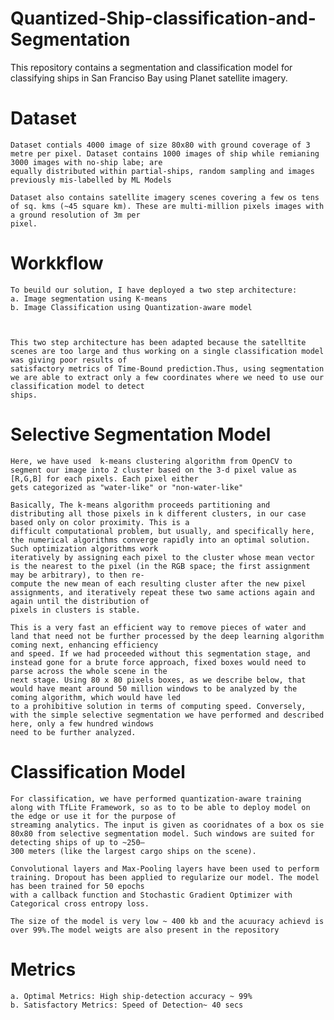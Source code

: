 # Quantized-Ship-classification-and-Segmentation

This repository contains a segmentation and classification model for classifying ships in San Franciso Bay using Planet satellite imagery.

# Dataset

    Dataset contials 4000 image of size 80x80 with ground coverage of 3 metre per pixel. Dataset contains 1000 images of ship while remianing 3000 images with no-ship labe; are
    equally distributed within partial-ships, random sampling and images previously mis-labelled by ML Models

    Dataset also contains satellite imagery scenes covering a few os tens of sq. kms (~45 square km). These are multi-million pixels images with a ground resolution of 3m per
    pixel.
  
# Workkflow

    To beuild our solution, I have deployed a two step architecture:
    a. Image segmentation using K-means
    b. Image Classification using Quantization-aware model



    This two step architecture has been adapted because the satelltite scenes are too large and thus working on a single classification model was giving poor results of
    satisfactory metrics of Time-Bound prediction.Thus, using segmentation we are able to extract only a few coordinates where we need to use our classification model to detect 
    ships.
  
# Selective Segmentation Model

    Here, we have used  k-means clustering algorithm from OpenCV to segment our image into 2 cluster based on the 3-d pixel value as [R,G,B] for each pixels. Each pixel either
    gets categorized as "water-like" or "non-water-like"

    Basically, The k-means algorithm proceeds partitioning and distributing all those pixels in k different clusters, in our case based only on color proximity. This is a 
    difficult computational problem, but usually, and specifically here, the numerical algorithms converge rapidly into an optimal solution. Such optimization algorithms work 
    iteratively by assigning each pixel to the cluster whose mean vector is the nearest to the pixel (in the RGB space; the first assignment may be arbitrary), to then re-
    compute the new mean of each resulting cluster after the new pixel assignments, and iteratively repeat these two same actions again and again until the distribution of 
    pixels in clusters is stable. 

    This is a very fast an efficient way to remove pieces of water and land that need not be further processed by the deep learning algorithm coming next, enhancing efficiency 
    and speed. If we had proceeded without this segmentation stage, and instead gone for a brute force approach, fixed boxes would need to parse across the whole scene in the 
    next stage. Using 80 x 80 pixels boxes, as we describe below, that would have meant around 50 million windows to be analyzed by the coming algorithm, which would have led 
    to a prohibitive solution in terms of computing speed. Conversely, with the simple selective segmentation we have performed and described here, only a few hundred windows 
    need to be further analyzed.

# Classification Model

    For classification, we have performed quantization-aware training along with TfLite Framework, so as to to be able to deploy model on the edge or use it for the purpose of 
    streaming analytics. The input is given as cooridnates of a box os sie 80x80 from selective segmentation model. Such windows are suited for detecting ships of up to ~250–
    300 meters (like the largest cargo ships on the scene).

    Convolutional layers and Max-Pooling layers have been used to perform training. Dropout has been applied to regularize our model. The model has been trained for 50 epochs 
    with a callback function and Stochastic Gradient Optimizer with Categorical cross entropy loss. 

    The size of the model is very low ~ 400 kb and the acuuracy achievd is over 99%.The model weigts are also present in the repository

  # Metrics
  
    a. Optimal Metrics: High ship-detection accuracy ~ 99%
    b. Satisfactory Metrics: Speed of Detection~ 40 secs 
   
   
  
  
  
  
  
  
  
  
  

